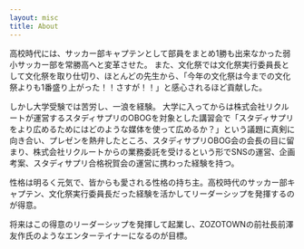 ```yaml
---
layout: misc
title: About
---
```


高校時代には、サッカー部キャプテンとして部員をまとめ1勝も出来なかった弱小サッカー部を常勝高へと変革させた。
また、文化祭では文化祭実行委員長として文化祭を取り仕切り、ほとんどの先生から、「今年の文化祭は今までの文化祭よりも1番盛り上がった！！さすが！！」と感心されるほど貢献した。

しかし大学受験では苦労し、一浪を経験。
大学に入ってからは株式会社リクルートが運営するスタディサプリのOBOGを対象とした講習会で「スタディサプリをより広めるためにはどのような媒体を使って広めるか？」という議題に真剣に向き合い、プレゼンを熱弁したところ、スタディサプリOBOG会の会長の目に留まり、株式会社リクルートからの業務委託を受けるという形でSNSの運営、企画考案、スタディサプリ合格祝賀会の運営に携わった経験を持つ。

性格は明るく元気で、皆からも愛される性格の持ち主。高校時代のサッカー部キャプテン、文化祭実行委員長だった経験を活かしてリーダーシップを発揮するのが得意。

将来はこの得意のリーダーシップを発揮して起業し、ZOZOTOWNの前社長前澤友作氏のようなエンターテイナーになるのが目標。
